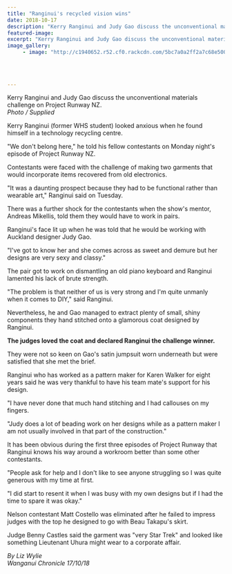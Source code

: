 ```yaml
---
title: "Ranginui's recycled vision wins"
date: 2018-10-17
description: "Kerry Ranginui and Judy Gao discuss the unconventional materials challenge on Project Runway NZ..."
featured-image: 
excerpt: "Kerry Ranginui and Judy Gao discuss the unconventional materials challenge on Project Runway NZ."
image_gallery:
	 - image: "http://c1940652.r52.cf0.rackcdn.com/5bc7a0a2ff2a7c68e50004d1/PR-nz-2.jpg"
	
	
	
	
---
```


<p><span>Kerry Ranginui and Judy Gao discuss the unconventional materials challenge on Project Runway NZ. <br /><em>Photo / Supplied</em></span></p>
<p class="element element-paragraph">Kerry Ranginui (former WHS student) looked anxious when he found himself in a technology recycling centre.</p>
<p class="element element-paragraph">"We don't belong here," he told his fellow contestants on Monday night's episode of Project Runway NZ.</p>
<p class="element element-paragraph">Contestants were faced with the challenge of making two garments that would incorporate items recovered from old electronics.</p>
<p class="element element-paragraph">"It was a daunting prospect because they had to be functional rather than wearable art," Ranginui said on Tuesday.</p>
<p class="element element-paragraph">There was a further shock for the contestants when the show's mentor, Andreas Mikellis, told them they would have to work in pairs.</p>
<p class="element element-paragraph">Ranginui's face lit up when he was told that he would be working with Auckland designer Judy Gao.</p>
<p class="element element-paragraph">"I've got to know her and she comes across as sweet and demure but her designs are very sexy and classy."</p>
<p class="element element-paragraph">The pair got to work on dismantling an old piano keyboard and Ranginui lamented his lack of brute strength.</p>
<p class="element element-paragraph">"The problem is that neither of us is very strong and I'm quite unmanly when it comes to DIY," said Ranginui.</p>
<p class="element element-paragraph">Nevertheless, he and Gao managed to extract plenty of small, shiny components they hand stitched onto a glamorous coat designed by Ranginui.</p>
<p class="element element-paragraph"><strong>The judges loved the coat and declared Ranginui the challenge winner.</strong></p>
<p class="element element-paragraph">They were not so keen on Gao's satin jumpsuit worn underneath but were satisfied that she met the brief.</p>
<p class="element element-paragraph">Ranginui who has worked as a pattern maker for Karen Walker for eight years said he was very thankful to have his team mate's support for his design.</p>
<p class="element element-paragraph">"I have never done that much hand stitching and I had callouses on my fingers.</p>
<p class="element element-paragraph">"Judy does a lot of beading work on her designs while as a pattern maker I am not usually involved in that part of the construction."</p>
<p class="element element-paragraph">It has been obvious during the first three episodes of Project Runway that Ranginui knows his way around a workroom better than some other contestants.</p>
<p class="element element-paragraph">"People ask for help and I don't like to see anyone struggling so I was quite generous with my time at first.</p>
<p class="element element-paragraph">"I did start to resent it when I was busy with my own designs but if I had the time to spare it was okay."</p>
<p class="element element-paragraph">Nelson contestant Matt Costello was eliminated after he failed to impress judges with the top he designed to go with Beau Takapu's skirt.</p>
<p><span><span>Judge Benny Castles said the garment was "very Star Trek" and looked like something Lieutenant Uhura might wear to a corporate affair.</span></span></p>
<p><em>By Liz Wylie<br />Wanganui Chronicle 17/10/18</em></p>

